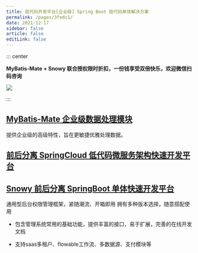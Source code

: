 ```yaml
---
title: 低代码开发平台[企业级] Spring Boot 低代码单体解决方案
permalink: /pages/3fedc1/
date: 2021-12-17
sidebar: false
article: false
editLink: false
---
```


::: center

**MyBatis-Mate + Snowy 联合授权限时折扣，一份钱享受双倍快乐，欢迎微信扫码咨询**

<img align="center" src="/img/springboot.png"/>

:::

## [MyBatis-Mate 企业级数据处理模块](https://baomidou.com/pages/1864e1)

提供企业级的高级特性，旨在更敏捷优雅处理数据。

## [前后分离 SpringCloud 低代码微服务架构快速开发平台](https://baomidou.com/pages/3fedc1)

## [Snowy 前后分离 SpringBoot 单体快速开发平台](https://xiaonuo.vip/)


通用型后台权限管理框架，紧随潮流、开箱即用 拥有多种版本选择，随意搭配使用

- 包含管理系统常用的基础功能，提供丰富的接口，易于扩展，完善的在线开发文档

- 支持saas多租户、flowable工作流、多数据源、支付模块等

